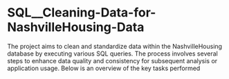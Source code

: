 # SQL__Cleaning-Data-for-NashvilleHousing-Data
The project aims to clean and standardize data within the NashvilleHousing database by executing various SQL queries. The process involves several steps to enhance data quality and consistency for subsequent analysis or application usage. Below is an overview of the key tasks performed
